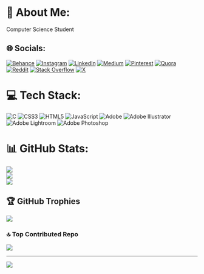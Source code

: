 # 💫 About Me:
Computer Science Student


## 🌐 Socials:
[![Behance](https://img.shields.io/badge/Behance-1769ff?logo=behance&logoColor=white)](https://behance.net/mkbs_alaa) [![Instagram](https://img.shields.io/badge/Instagram-%23E4405F.svg?logo=Instagram&logoColor=white)](https://instagram.com/mkbs_alaa) [![LinkedIn](https://img.shields.io/badge/LinkedIn-%230077B5.svg?logo=linkedin&logoColor=white)](https://linkedin.com/in/alaa-mekibes) [![Medium](https://img.shields.io/badge/Medium-12100E?logo=medium&logoColor=white)](https://medium.com/@mkbs_alaa) [![Pinterest](https://img.shields.io/badge/Pinterest-%23E60023.svg?logo=Pinterest&logoColor=white)](https://pinterest.com/mkbs_alaa) [![Quora](https://img.shields.io/badge/Quora-%23B92B27.svg?logo=Quora&logoColor=white)](https://quora.com/profile/Mkbs-Alaa) [![Reddit](https://img.shields.io/badge/Reddit-%23FF4500.svg?logo=Reddit&logoColor=white)](https://reddit.com/user/mks_alaa) [![Stack Overflow](https://img.shields.io/badge/-Stackoverflow-FE7A16?logo=stack-overflow&logoColor=white)](https://stackoverflow.com/users/27068407) [![X](https://img.shields.io/badge/X-black.svg?logo=X&logoColor=white)](https://x.com/mkbs_alaa) 

# 💻 Tech Stack:
![C](https://img.shields.io/badge/c-%2300599C.svg?style=for-the-badge&logo=c&logoColor=white) ![CSS3](https://img.shields.io/badge/css3-%231572B6.svg?style=for-the-badge&logo=css3&logoColor=white) ![HTML5](https://img.shields.io/badge/html5-%23E34F26.svg?style=for-the-badge&logo=html5&logoColor=white) ![JavaScript](https://img.shields.io/badge/javascript-%23323330.svg?style=for-the-badge&logo=javascript&logoColor=%23F7DF1E) ![Adobe](https://img.shields.io/badge/adobe-%23FF0000.svg?style=for-the-badge&logo=adobe&logoColor=white) ![Adobe Illustrator](https://img.shields.io/badge/adobe%20illustrator-%23FF9A00.svg?style=for-the-badge&logo=adobe%20illustrator&logoColor=white) ![Adobe Lightroom](https://img.shields.io/badge/Adobe%20Lightroom-31A8FF.svg?style=for-the-badge&logo=Adobe%20Lightroom&logoColor=white) ![Adobe Photoshop](https://img.shields.io/badge/adobe%20photoshop-%2331A8FF.svg?style=for-the-badge&logo=adobe%20photoshop&logoColor=white)
# 📊 GitHub Stats:
![](https://github-readme-stats.vercel.app/api?username=alaa-mekibes&theme=github_dark_dimmed&hide_border=false&include_all_commits=false&count_private=false)<br/>
![](https://github-readme-streak-stats.herokuapp.com/?user=alaa-mekibes&theme=github_dark_dimmed&hide_border=false)<br/>
![](https://github-readme-stats.vercel.app/api/top-langs/?username=alaa-mekibes&theme=github_dark_dimmed&hide_border=false&include_all_commits=false&count_private=false&layout=compact)

## 🏆 GitHub Trophies
![](https://github-profile-trophy.vercel.app/?username=alaa-mekibes&theme=radical&no-frame=false&no-bg=true&margin-w=4)

### 🔝 Top Contributed Repo
![](https://github-contributor-stats.vercel.app/api?username=alaa-mekibes&limit=5&theme=dark&combine_all_yearly_contributions=true)

---
[![](https://visitcount.itsvg.in/api?id=alaa-mekibes&icon=0&color=0)](https://visitcount.itsvg.in)

<!-- Proudly created with GPRM ( https://gprm.itsvg.in ) -->
